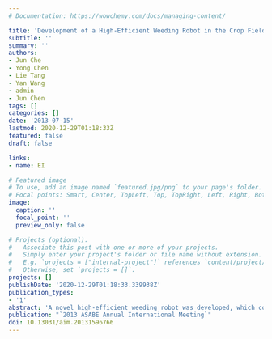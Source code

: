 ```yaml
---
# Documentation: https://wowchemy.com/docs/managing-content/

title: 'Development of a High-Efficient Weeding Robot in the Crop Fields'
subtitle: ''
summary: ''
authors:
- Jun Che
- Yong Chen
- Lie Tang
- Yan Wang
- admin
- Jun Chen
tags: []
categories: []
date: '2013-07-15'
lastmod: 2020-12-29T01:18:33Z
featured: false
draft: false

links:
- name: EI

# Featured image
# To use, add an image named `featured.jpg/png` to your page's folder.
# Focal points: Smart, Center, TopLeft, Top, TopRight, Left, Right, BottomLeft, Bottom, BottomRight.
image:
  caption: ''
  focal_point: ''
  preview_only: false

# Projects (optional).
#   Associate this post with one or more of your projects.
#   Simply enter your project's folder or file name without extension.
#   E.g. `projects = ["internal-project"]` references `content/project/deep-learning/index.md`.
#   Otherwise, set `projects = []`.
projects: []
publishDate: '2020-12-29T01:18:33.339938Z'
publication_types:
- '1'
abstract: 'A novel high-efficient weeding robot was developed, which could perform inter-row and intra-row weed control simultaneously. A machine vision based system was constructed to guide the robot to move along the crop line. The robot was driven by two geared motors. Intra-row weeds were distinguished from the crops by utilizing infrared sensing technology and the plant spacing information. A microcontroller based control system was designed and fabricated to remove intra-row weeds mechanically and inter-row weed by direct herbicide application. Experiments showed that the prototype of the weeding robot was able to walk along the crop line with an accuracy of ±5 cm and realize weeding operations.'
publication: "`2013 ASABE Annual International Meeting`"
doi: 10.13031/aim.20131596766
---
```

